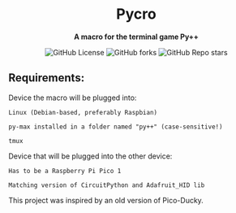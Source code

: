 <h1 align="center">Pycro</h1>

<div align="center">
  
  <strong>A macro for the terminal game Py++</strong>
</div>


<div align="center">
  
![GitHub License](https://img.shields.io/github/license/rocklake/Pypp-Macro)
![GitHub forks](https://img.shields.io/github/forks/rocklake/Pypp-macro)
![GitHub Repo stars](https://img.shields.io/github/stars/rocklake/Pypp-macro)

</div>


## Requirements:
             
  Device the macro will be plugged into:
  
    Linux (Debian-based, preferably Raspbian)
    
    py-max installed in a folder named "py++" (case-sensitive!)
    
    tmux
  
  Device that will be plugged into the other device:
  
    Has to be a Raspberry Pi Pico 1
    
    Matching version of CircuitPython and Adafruit_HID lib
  

This project was inspired by an old version of Pico-Ducky.
